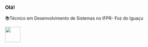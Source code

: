 ### Olá!

<p>📚Técnico em Desenvolvimento de Sistemas no IFPR- Foz do Iguaçu</p>

 <img src="https://i.pinimg.com/originals/87/6d/e7/876de7caa4228deed1a5e507b517d90f.gif" alt="" width="50px" height="">


